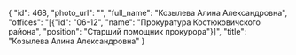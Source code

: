 {
    "id": 468,
    "photo_url": "",
    "full_name": "Козылева Алина Александровна",
    "offices": "[{\"id\": \"06-12\", \"name\": \"Прокуратура Костюковичского района\", \"position\": \"Старший помощник прокурора\"}]",
    "title": "Козылева Алина Александровна"
}